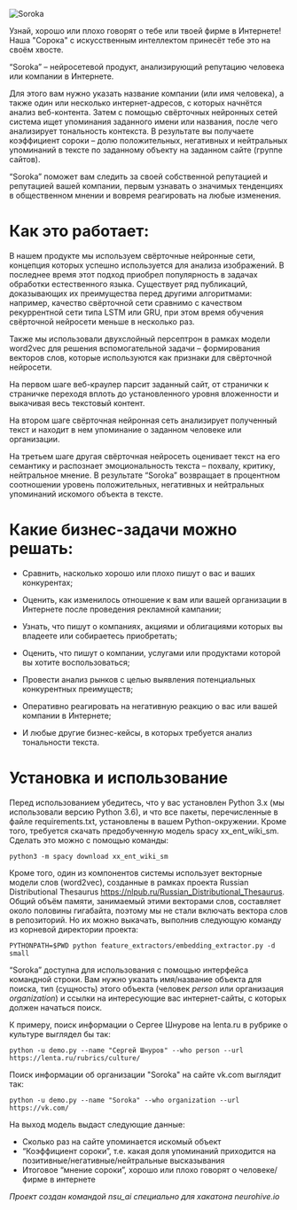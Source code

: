 ![Soroka](https://pp.userapi.com/c830309/v830309642/107ad1/8NnG9yy_w3A.jpg)

Узнай, хорошо или плохо говорят о тебе или твоей фирме в Интернете! Наша "Сорока" с искусственным интеллектом принесёт тебе это на своём хвосте.

“Soroka” – нейросетевой продукт, анализирующий репутацию человека или компании в Интернете.

Для этого вам нужно указать название компании (или имя человека), а также один или несколько интернет-адресов, с которых начнётся анализ веб-контента. Затем с помощью свёрточных нейронных сетей система ищет упоминания заданного имени или названия, после чего анализирует тональность контекста. В результате вы получаете коэффициент сороки – долю положительных, негативных и нейтральных упоминаний в тексте по заданному объекту на заданном сайте (группе сайтов).

“Soroka” поможет вам следить за своей собственной репутацией и репутацией вашей компании, первым узнавать о значимых тенденциях в общественном мнении и вовремя реагировать на любые изменения.

# Как это работает:
В нашем продукте мы используем свёрточные нейронные сети, концепция которых успешно используется для анализа изображений. В последнее время этот подход приобрел популярность в задачах обработки естественного языка. Существует ряд публикаций, доказывающих их преимущества перед другими алгоритмами: например, качество свёрточной сети сравнимо с качеством рекуррентной сети типа LSTM или GRU, при этом время обучения свёрточной нейросети меньше в несколько раз.

Также мы использовали двухслойный персептрон в рамках модели word2vec для решения вспомогательной задачи – формирования векторов слов, которые используются как признаки для свёрточной нейросети.

На первом шаге веб-краулер парсит заданный сайт, от странички к страничке переходя вплоть до установленного уровня вложенности и выкачивая весь текстовый контент.

На втором шаге свёрточная нейронная сеть анализирует полученный текст и находит в нем упоминание о заданном человеке или организации.

На третьем шаге другая свёрточная нейросеть оценивает текст на его семантику и распознает эмоциональность текста – похвалу, критику, нейтральное мнение. В результате “Soroka” возвращает в процентном соотношении уровень положительных, негативных и нейтральных упоминаний искомого объекта в тексте.

# Какие бизнес-задачи можно решать:

- Сравнить, насколько хорошо или плохо пишут о вас и ваших конкурентах;

- Оценить, как изменилось отношение к вам или вашей организации в Интернете после проведения рекламной кампании;

- Узнать, что пишут о компаниях, акциями и облигациями которых вы владеете или собираетесь приобретать;

- Оценить, что пишут о компании, услугами или продуктами которой вы хотите воспользоваться;

- Провести анализ рынков с целью выявления потенциальных конкурентных преимуществ;

- Оперативно реагировать на негативную реакцию о вас или вашей компании в Интернете;

- И любые другие бизнес-кейсы, в которых требуется анализ тональности текста.

# Установка и использование

Перед использованием убедитесь, что у вас установлен Python 3.x (мы использовали версию Python 3.6), и что все пакеты, перечисленные в файле requirements.txt, установлены в вашем Python-окружении.
Кроме того, требуется скачать предобученную модель spacy xx_ent_wiki_sm. Сделать это можно с помощью команды:

`python3 -m spacy download xx_ent_wiki_sm`

Кроме того, один из компонентов системы использует векторные модели слов (word2vec), созданные в рамках проекта Russian Distributional Thesaurus https://nlpub.ru/Russian_Distributional_Thesaurus.
Общий объём памяти, занимаемый этими векторами слов, составляет около половины гигабайта, поэтому мы не стали включать вектора слов в репозиторий.
Но их можно выкачать, выполнив следующую команду из корневой директории проекта:

`PYTHONPATH=$PWD python feature_extractors/embedding_extractor.py -d small`

“Soroka” доступна для использования с помощью интерфейса командной строки. Вам нужно указать имя/название объекта для поиска,
тип (сущность) этого объекта (человек *person* или организация *organization*) и ссылки на интересующие вас интернет-сайты, с которых должен начаться поиск.

К примеру, поиск информации о Сергее Шнурове на lenta.ru в рубрике о культуре выглядел бы так:

`python -u demo.py --name "Сергей Шнуров" --who person --url https://lenta.ru/rubrics/culture/`

Поиск информации об организации "Soroka" на сайте vk.com выглядит так:

`python -u demo.py --name "Soroka" --who organization --url https://vk.com/`

На выход модель выдаст следующие данные:
- Сколько раз на сайте упоминается искомый объект
- “Коэффициент сороки”, т.е. какая доля упоминаний приходится на позитивные/негативные/нейтральные высказывания
- Итоговое “мнение сороки”, хорошо или плохо говорят о человеке/фирме в интернете

*Проект создан командой nsu_ai специально для хакатона neurohive.io*
